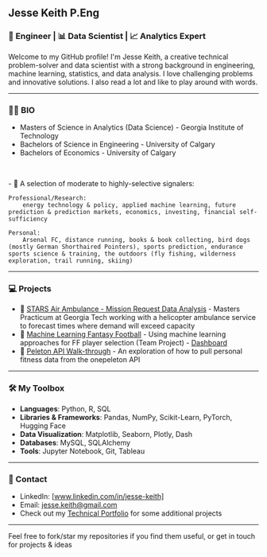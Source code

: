 ## Jesse Keith P.Eng

### 📐 Engineer | 📊 Data Scientist | 📈 Analytics Expert

Welcome to my GitHub profile! I'm Jesse Keith, a creative technical problem-solver and data scientist with a strong background in engineering, machine learning, statistics, and data analysis. I love challenging problems and innovative solutions. I also read a lot and like to play around with words.

---

### 🏃‍♂️ BIO
- Masters of Science in Analytics (Data Science) - Georgia Institute of Technology
- Bachelors of Science in Engineering - University of Calgary
- Bachelors of Economics - University of Calgary  
<p>&nbsp;</p>
- 🚥 A selection of moderate to highly-selective signalers:

    Professional/Research:
        energy technology & policy, applied machine learning, future prediction & prediction markets, economics, investing, financial self-sufficiency

    Personal:
        Arsenal FC, distance running, books & book collecting, bird dogs (mostly German Shorthaired Pointers), sports prediction, endurance sports science & training, the outdoors (fly fishing, wilderness exploration, trail running, skiing)

---

### 💻 Projects

- 🌟 [STARS Air Ambulance - Mission Request Data Analysis](https://github.com/jckeith/technical-portfolio/blob/6681c4132f3fc7e8c21785079ee9f37ef412d66f/STARS_Project_Report.pdf) - Masters Practicum at Georgia Tech working with a helicopter ambulance service to forecast times where demand will exceed capacity
- 🏈 [Machine Learning Fantasy Football](https://github.com/jckeith/technical-portfolio/blob/bc1e6f7256a46d9d43674335a1188cacc43a970c/team127report.pdf) - Using machine learning approaches for FF player selection (Team Project) - [Dashboard](https://public.tableau.com/app/profile/alex.haan7786/viz/2022FantasyDraftDashboard/DraftDashboard?publish=yes)
- 🚴 [Peleton API Walk-through](https://github.com/jckeith/Peloton) - An exploration of how to pull personal fitness data from the onepeleton API

---

### 🛠️ My Toolbox

- **Languages**: Python, R, SQL
- **Libraries & Frameworks**: Pandas, NumPy, Scikit-Learn, PyTorch, Hugging Face
- **Data Visualization**: Matplotlib, Seaborn, Plotly, Dash
- **Databases**: MySQL, SQLAlchemy
- **Tools**: Jupyter Notebook, Git, Tableau

---

### 📱 Contact

- LinkedIn: [www.linkedin.com/in/jesse-keith]
- Email: [jesse.keith@gmail.com](mailto:jesse.keith@gmail.com)
- Check out my [Technical Portfolio](https://www.dropbox.com/scl/fi/bweayaes4ec9tm92eyvdi/Portfolio_2023_ext.docx?rlkey=88h9viwl5mrocs0hl0y4nzd8n&dl=0) for some additional projects

---

Feel free to fork/star my repositories if you find them useful, or get in touch for projects & ideas


